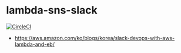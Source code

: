 # lambda-sns-slack

[![CircleCI](https://circleci.com/gh/nalbam/lambda-sns-slack.svg?style=svg)](https://circleci.com/gh/nalbam/lambda-sns-slack)

* <https://aws.amazon.com/ko/blogs/korea/slack-devops-with-aws-lambda-and-eb/>
